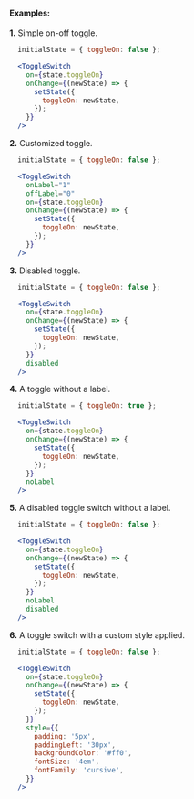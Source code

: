#### Examples:

__1.__ Simple on-off toggle.

```jsx
  initialState = { toggleOn: false };

  <ToggleSwitch
    on={state.toggleOn}
    onChange={(newState) => {
      setState({
        toggleOn: newState,
      });
    }}
  />
```

__2.__ Customized toggle.

```jsx
  initialState = { toggleOn: false };

  <ToggleSwitch
    onLabel="1"
    offLabel="0"
    on={state.toggleOn}
    onChange={(newState) => {
      setState({
        toggleOn: newState,
      });
    }}
  />
```

__3.__ Disabled toggle.

```jsx
  initialState = { toggleOn: false };

  <ToggleSwitch
    on={state.toggleOn}
    onChange={(newState) => {
      setState({
        toggleOn: newState,
      });
    }}
    disabled
  />
```

__4.__ A toggle without a label.

```jsx
  initialState = { toggleOn: true };

  <ToggleSwitch
    on={state.toggleOn}
    onChange={(newState) => {
      setState({
        toggleOn: newState,
      });
    }}
    noLabel
  />
```

__5.__ A disabled toggle switch without a label.

```jsx
  initialState = { toggleOn: false };

  <ToggleSwitch
    on={state.toggleOn}
    onChange={(newState) => {
      setState({
        toggleOn: newState,
      });
    }}
    noLabel
    disabled
  />
```

__6.__ A toggle switch with a custom style applied.
```jsx
  initialState = { toggleOn: false };

  <ToggleSwitch
    on={state.toggleOn}
    onChange={(newState) => {
      setState({
        toggleOn: newState,
      });
    }}
    style={{
      padding: '5px',
      paddingLeft: '30px',
      backgroundColor: '#ff0',
      fontSize: '4em',
      fontFamily: 'cursive',
    }}
  />
```
